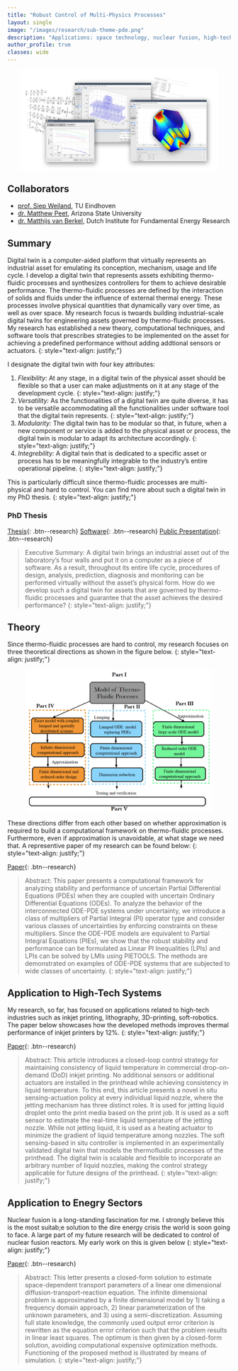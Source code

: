 ```yaml
---
title: "Robust Control of Multi-Physics Processes"
layout: single
image: "/images/research/sub-theme-pde.png"
description: "Applications: space technology, nuclear fusion, high-tech systems"
author_profile: true
classes: wide
---
```

<img src="/images/research/sub-theme-pde.png" alt="sub-theme-pde" width="450" style="display: block; margin: 0 auto"/> 

## Collaborators
* [prof. Siep Weiland](https://scholar.google.nl/citations?user=y2DLux4AAAAJ&hl=nl), TU Eindhoven
* [dr. Matthew Peet](https://scholar.google.com/citations?user=l7umOqMAAAAJ&hl=en), Arizona State University
* [dr. Matthijs van Berkel](https://scholar.google.com/citations?user=xhmEKnIAAAAJ&hl=en), Dutch Institute for Fundamental Energy Research


## Summary

Digital twin is a computer-aided platform that virtually represents
an industrial asset for emulating its conception, mechanism, usage and life
cycle. I develop
a digital twin that represents assets exhibiting thermo-fluidic processes and synthesizes controllers
for them to achieve desirable performance. The thermo-fluidic processes are
defined by the interaction of solids and fluids under the influence of external
thermal energy. These processes involve physical quantities that dynamically
vary over time, as well as over space. My research focus is twoards building industrial-scale digital twins for engineering assets governed by thermo-fluidic processes. My research has established a new theory,
computational techniques, and software tools that prescribes strategies to be implemented on the asset for achieving a predefined performance without
adding addtional sensors or actuators.
{: style="text-align: justify;"}

I designate the digital twin with four key attributes:
1. *Flexibility:* At any stage, in a digital twin of the
physical asset should be flexible so that a user can make
adjustments on it at any stage of the development cycle.
{: style="text-align: justify;"}
2. *Versatility:* As the functionalities of a digital twin are quite diverse, it has to
be versatile accommodating all the functionalities under software tool that
the digital twin represents.
{: style="text-align: justify;"}
3. *Modularity:* The digital twin has to be modular so that, in future, when a new
component or service is added to the physical asset or process, the digital
twin is modular to adapt its architecture accordingly.
{: style="text-align: justify;"}
4. *Integrebility:* A digital twin that is dedicated to
a specific asset or process has to be meaningfully integrable to the
industry’s entire operational pipeline.
{: style="text-align: justify;"}

This is particularly difficult since thermo-fluidic processes are multi-physical and hard to control. You can find more about such a digital twin in my PhD thesis. 
{: style="text-align: justify;"}

### PhD Thesis
[Thesis](https://research.tue.nl/en/publications/a-digital-twin-for-controlling-thermo-fluidic-processes){: .btn--research} [Software](http://control.asu.edu/pietools/){: .btn--research} [Public Presentation](https://www.youtube.com/watch?v=h9y8sntrbBI){: .btn--research}

> Executive Summary: A digital twin brings an industrial asset out of the laboratory’s four walls and
put it on a computer as a piece of software. As a result, throughout its entire life
cycle, procedures of design, analysis, prediction, diagnosis and monitoring can be
performed virtually without the asset’s physical form. How do we develop such a
digital twin for assets that are governed by thermo-fluidic processes and guarantee
that the asset achieves the desired performance?
{: style="text-align: justify;"}



## Theory
Since thermo-fluidic processes are hard to control, my research focuses on three theoretical directions as shown in the figure below. 
{: style="text-align: justify;"}

<img src="/images/research/threeways-pde.png" alt="threeways-pde" width="420" style="display: block; margin: 0 auto"/> 

These directions differ from each other based on whether approximation is required to build a computational framework on thermo-fluidic processes. Furthermore, even if approximation is unavoidable, at what stage we need that. A representive paper of my research can be found below:
{: style="text-align: justify;"}

[Paper](https://ieeexplore.ieee.org/abstract/document/9303892){: .btn--research}

> Abstract: This paper presents a computational framework for analyzing stability and performance of uncertain Partial Differential Equations (PDEs) when they are coupled with uncertain Ordinary Differential Equations (ODEs). To analyze the behavior of the interconnected ODE-PDE systems under uncertainty, we introduce a class of multipliers of Partial Integral (PI) operator type and consider various classes of uncertainties by enforcing constraints on these multipliers. Since the ODE-PDE models are equivalent to Partial Integral Equations (PIEs), we show that the robust stability and performance can be formulated as Linear PI Inequalities (LPIs) and LPIs can be solved by LMIs using PIETOOLS. The methods are demonstrated on examples of ODE-PDE systems that are subjected to wide classes of uncertainty.
{: style="text-align: justify;"}


## Application to High-Tech Systems
My research, so far, has focused on applications related to high-tech industries such as inkjet printing, lithography, 3D-printing, soft-robotics. The paper below showcases how the developed methods improves thermal performance of inkjet printers by 12%. 
{: style="text-align: justify;"}

[Paper](https://ieeexplore.ieee.org/document/9465747){: .btn--research}

> Abstract: This article introduces a closed-loop control strategy for maintaining consistency of liquid temperature in commercial drop-on-demand (DoD) inkjet printing. No additional sensors or additional actuators are installed in the printhead while achieving consistency in liquid temperature. To this end, this article presents a novel in situ sensing-actuation policy at every individual liquid nozzle, where the jetting mechanism has three distinct roles. It is used for jetting liquid droplet onto the print media based on the print job. It is used as a soft sensor to estimate the real-time liquid temperature of the jetting nozzle. While not jetting liquid, it is used as a heating actuator to minimize the gradient of liquid temperature among nozzles. The soft sensing-based in situ controller is implemented in an experimentally validated digital twin that models the thermofluidic processes of the printhead. The digital twin is scalable and flexible to incorporate an arbitrary number of liquid nozzles, making the control strategy applicable for future designs of the printhead.
{: style="text-align: justify;"}


## Application to Enegry Sectors
Nuclear fusion is a long-standing fascination for me. I strongly believe this is the most suitab;e solution to the dire energy crisis the world is soon going to face. A large part of my future research will be dedicated to control of nuclear fusion reactors. My early work on this is given below
{: style="text-align: justify;"}

[Paper](https://ieeexplore.ieee.org/document/9284622){: .btn--research}

> Abstract: This letter presents a closed-form solution to estimate space-dependent transport parameters of a linear one dimensional diffusion-transport-reaction equation. The infinite dimensional problem is approximated by a finite dimensional model by 1) taking a frequency domain approach, 2) linear parameterization of the unknown parameters, and 3) using a semi-discretization. Assuming full state knowledge, the commonly used output error criterion is rewritten as the equation error criterion such that the problem results in linear least squares. The optimum is then given by a closed-form solution, avoiding computational expensive optimization methods. Functioning of the proposed method is illustrated by means of simulation.
{: style="text-align: justify;"}